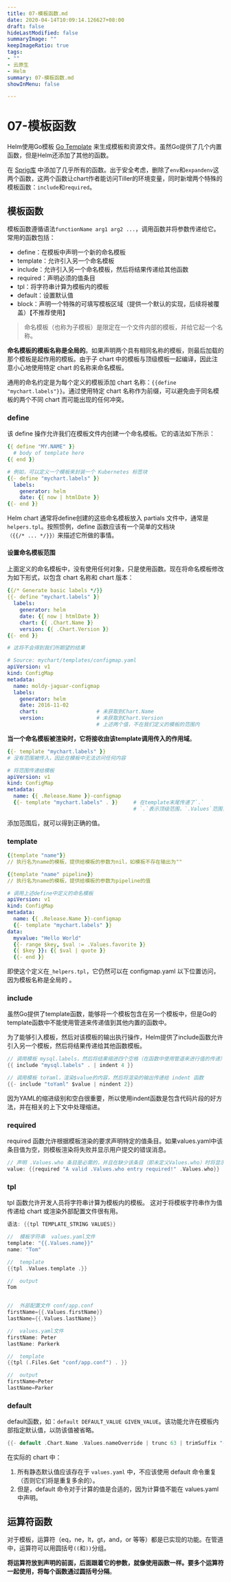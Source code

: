 ```yaml
---
title: 07-模板函数.md
date: 2020-04-14T10:09:14.126627+08:00
draft: false
hideLastModified: false
summaryImage: ""
keepImageRatio: true
tags:
- ""
- 云原生
- Helm
summary: 07-模板函数.md
showInMenu: false

---
```


# 07-模板函数

Helm使用Go模板 [Go Template](https://godoc.org/text/template) 来生成模板和资源文件。虽然Go提供了几个内置函数，但是Helm还添加了其他的函数。

在 [Sprig库](https://godoc.org/github.com/Masterminds/sprig) 中添加了几乎所有的函数。出于安全考虑，删除了`env`和`expandenv`这两个函数，这两个函数让chart作者能访问Tiller的环境变量，同时新增两个特殊的模板函数：`include`和`required`。

## 模板函数

模板函数遵循语法`functionName arg1 arg2 ...`，调用函数并将参数传递给它。常用的函数包括：

- define：在模板中声明一个新的命名模板
- template：允许引入另一个命名模板
- include：允许引入另一个命名模板，然后将结果传递给其他函数
- required：声明必须的值条目
- tpl：将字符串计算为模板内的模板
- default：设置默认值
- block：声明一个特殊的可填写模板区域（提供一个默认的实现，后续将被覆盖）【不推荐使用】

> 命名模板（也称为子模板）是限定在一个文件内部的模板，并给它起一个名称。

**命名模板的模板名称是全局的**。如果声明两个具有相同名称的模板，则最后加载的那个模板是起作用的模板。由于子 chart 中的模板与顶级模板一起编译，因此注意小心地使用特定 chart 的名称来命名模板。

通用的命名约定是为每个定义的模板添加 chart 名称：`{{define "mychart.labels"}}`。通过使用特定 chart 名称作为前缀，可以避免由于同名模板的两个不同 chart 而可能出现的任何冲突。

### define

该 define 操作允许我们在模板文件内创建一个命名模板。它的语法如下所示：

```yaml
{{ define "MY.NAME" }}
  # body of template here
{{ end }}

# 例如，可以定义一个模板来封装一个 Kubernetes 标签块
{{- define "mychart.labels" }}
  labels:
    generator: helm
    date: {{ now | htmlDate }}
{{- end }}
```

Helm chart 通常将define创建的这些命名模板放入 partials 文件中，通常是`helpers.tpl`。按照惯例，define 函数应该有一个简单的文档块`（{{/* ... */}}）`来描述它所做的事情。

#### 设置命名模板范围

上面定义的命名模板中，没有使用任何对象，只是使用函数。现在将命名模板修改为如下形式，以包含 chart 名称和 chart 版本：

```yaml
{{/* Generate basic labels */}}
{{- define "mychart.labels" }}
  labels:
    generator: helm
    date: {{ now | htmlDate }}
    chart: {{ .Chart.Name }}
    version: {{ .Chart.Version }}
{{- end }}

# 这将不会得到我们所期望的结果

# Source: mychart/templates/configmap.yaml
apiVersion: v1
kind: ConfigMap
metadata:
  name: moldy-jaguar-configmap
  labels:
    generator: helm
    date: 2016-11-02
    chart:                   # 未获取到Chart.Name
    version:                 # 未获取到Chart.Version
                             # 上述两个值，不在我们定义的模板的范围内
```

**当一个命名模板被渲染时，它将接收由该template调用传入的作用域**。

```yaml
{{- template "mychart.labels" }}
# 没有范围被传入，因此在模板中无法访问任何内容

# 将范围传递给模板
apiVersion: v1
kind: ConfigMap
metadata:
  name: {{ .Release.Name }}-configmap
  {{- template "mychart.labels" . }}     # 在template末尾传递了`.`
                                         # `.`表示顶级范围，`.Values`范围，`.Values.favorite`范围
```

添加范围后，就可以得到正确的值。

### template

```yaml
{{template "name"}}
// 执行名为name的模板，提供给模板的参数为nil，如模板不存在输出为""

{{template "name" pipeline}}
// 执行名为name的模板，提供给模板的参数为pipeline的值
```

```yaml
# 调用上述define中定义的命名模板
apiVersion: v1
kind: ConfigMap
metadata:
  name: {{ .Release.Name }}-configmap
  {{- template "mychart.labels" }}
data:
  myvalue: "Hello World"
  {{- range $key, $val := .Values.favorite }}
  {{ $key }}: {{ $val | quote }}
  {{- end }}
```

即使这个定义在`_helpers.tpl`，它仍然可以在 configmap.yaml 以下位置访问，因为模板名称是全局的 。

### include

虽然Go提供了template函数，能够将一个模板包含在另一个模板中，但是Go的template函数中不能使用管道来传递值到其他内置的函数中。

为了能够引入模板，然后对该模板的输出执行操作，Helm提供了include函数允许引入另一个模板，然后将结果传递给其他函数模板。

```go
// 调用模板 mysql.labels，然后将结果缩进四个空格（在函数中使用管道来进行值的传递）,其中 `.` 表示渲染的根对象
{{ include "mysql.labels" . | indent 4 }}

// 调用模板 toYaml，渲染$value的内容，然后将渲染的输出传递给 indent 函数
{{- include "toYaml" $value | nindent 2}}
```

因为YAML的缩进级别和空白很重要，所以使用indent函数是包含代码片段的好方法，并在相关的上下文中处理缩进。

### required

required 函数允许根据模板渲染的要求声明特定的值条目。如果values.yaml中该条目值为空，则模板渲染将失败并显示用户提交的错误消息。

```go
// 声明 .Values.who 条目是必需的，并且在缺少该条目（即未定义Values.who）时将显示错误消息
value: {{required "A valid .Values.who entry required!" .Values.who}}
```

### tpl

tpl 函数允许开发人员将字符串计算为模板内的模板。 这对于将模板字符串作为值传递给 chart 或渲染外部配置文件很有用。

```go
语法: {{tpl TEMPLATE_STRING VALUES}}

//  模板字符串  values.yaml文件
template: "{{.Values.name}}"
name: "Tom"

//  template
{{tpl .Values.template .}}

//  output
Tom


//  外部配置文件 conf/app.conf
firstName={{.Values.firstName}}
lastName={{.Values.lastName}}

//  values.yaml文件
firstName: Peter
lastName: Parkerk

//  template
{{tpl (.Files.Get "conf/app.conf") . }}

//  output
firstName=Peter
lastName=Parker
```

### default

default函数，如：`default DEFAULT_VALUE GIVEN_VALUE`。该功能允许在模板内部指定默认值，以防该值被省略。

```go
{{- default .Chart.Name .Values.nameOverride | trunc 63 | trimSuffix "-" -}}
```

在实际的 chart 中：

1. 所有静态默认值应该存在于 `values.yaml` 中，不应该使用 default 命令重复（否则它们将是重复多余的）。
2. 但是，default 命令对于计算的值是合适的，因为计算值不能在 values.yaml 中声明。

## 运算符函数

对于模板，运算符（eq，ne，lt，gt，and，or 等等）都是已实现的功能。在管道中，运算符可以用圆括号`((`和`))`分组。

**将运算符放到声明的前面，后面跟着它的参数，就像使用函数一样。要多个运算符一起使用，将每个函数通过圆括号分隔**。
